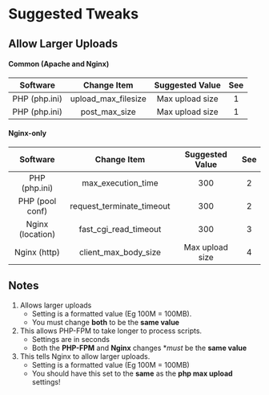 # Suggested Tweaks
## Allow Larger Uploads

####  Common (Apache and Nginx) 
 
|   Software    |     Change Item     | Suggested Value | See |
|:-------------:|:-------------------:|:---------------:|:---:|
| PHP (php.ini) | upload_max_filesize | Max upload size |  1  |
| PHP (php.ini) |    post_max_size    | Max upload size |  1  |

#### Nginx-only

|     Software     |        Change Item        | Suggested Value | See |
|:----------------:|:-------------------------:|:---------------:|:---:|
|  PHP (php.ini)   |    max_execution_time     |       300       |  2  |
| PHP (pool conf)  | request_terminate_timeout |       300       |  2  |
| Nginx (location) |   fast_cgi_read_timeout   |       300       |  3  |
|   Nginx (http)   |   client_max_body_size    | Max upload size |  4  |


## Notes 

1. Allows larger uploads
    * Setting is a formatted value (Eg 100M = 100MB). 
    * You must change **both** to be the **same value**
2. This allows PHP-FPM to take longer to process scripts.
    * Settings are in seconds 
    * Both the **PHP-FPM** and **Nginx** changes **must* be the **same value**
3. This tells Nginx to allow larger uploads.
    * Setting is a formatted value (Eg 100M = 100MB)
    * You should have this set to the **same** as the **php max upload** settings!
